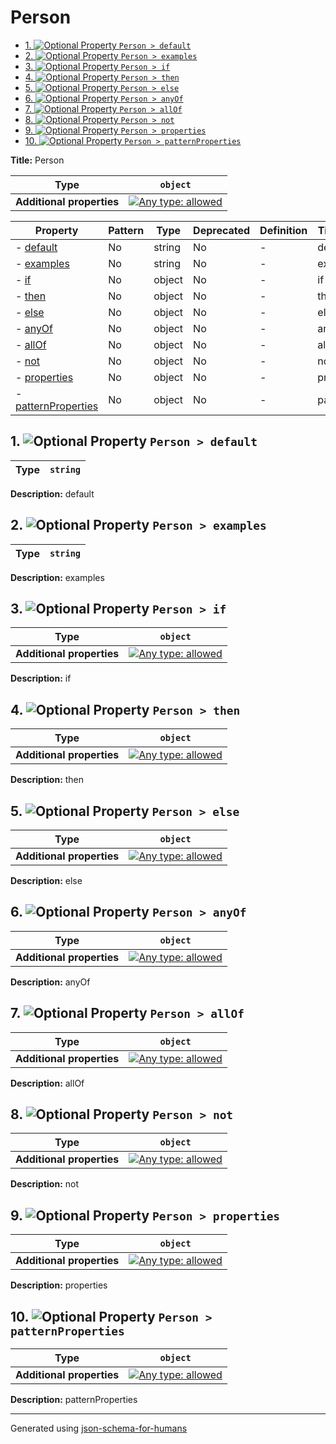 # Person

- [1. ![Optional](https://img.shields.io/badge/Optional-yellow) Property `Person > default`](#default)
- [2. ![Optional](https://img.shields.io/badge/Optional-yellow) Property `Person > examples`](#examples)
- [3. ![Optional](https://img.shields.io/badge/Optional-yellow) Property `Person > if`](#if)
- [4. ![Optional](https://img.shields.io/badge/Optional-yellow) Property `Person > then`](#then)
- [5. ![Optional](https://img.shields.io/badge/Optional-yellow) Property `Person > else`](#else)
- [6. ![Optional](https://img.shields.io/badge/Optional-yellow) Property `Person > anyOf`](#anyOf)
- [7. ![Optional](https://img.shields.io/badge/Optional-yellow) Property `Person > allOf`](#allOf)
- [8. ![Optional](https://img.shields.io/badge/Optional-yellow) Property `Person > not`](#not)
- [9. ![Optional](https://img.shields.io/badge/Optional-yellow) Property `Person > properties`](#properties)
- [10. ![Optional](https://img.shields.io/badge/Optional-yellow) Property `Person > patternProperties`](#patternProperties)

**Title:** Person

| Type                      | `object`                                                                                                                          |
| ------------------------- | --------------------------------------------------------------------------------------------------------------------------------- |
| **Additional properties** | [![Any type: allowed](https://img.shields.io/badge/Any%20type-allowed-green)](# "Additional Properties of any type are allowed.") |

| Property                                   | Pattern | Type   | Deprecated | Definition | Title/Description |
| ------------------------------------------ | ------- | ------ | ---------- | ---------- | ----------------- |
| - [default](#default )                     | No      | string | No         | -          | default           |
| - [examples](#examples )                   | No      | string | No         | -          | examples          |
| - [if](#if )                               | No      | object | No         | -          | if                |
| - [then](#then )                           | No      | object | No         | -          | then              |
| - [else](#else )                           | No      | object | No         | -          | else              |
| - [anyOf](#anyOf )                         | No      | object | No         | -          | anyOf             |
| - [allOf](#allOf )                         | No      | object | No         | -          | allOf             |
| - [not](#not )                             | No      | object | No         | -          | not               |
| - [properties](#properties )               | No      | object | No         | -          | properties        |
| - [patternProperties](#patternProperties ) | No      | object | No         | -          | patternProperties |

## <a name="default"></a>1. ![Optional](https://img.shields.io/badge/Optional-yellow) Property `Person > default`

| Type | `string` |
| ---- | -------- |

**Description:** default

## <a name="examples"></a>2. ![Optional](https://img.shields.io/badge/Optional-yellow) Property `Person > examples`

| Type | `string` |
| ---- | -------- |

**Description:** examples

## <a name="if"></a>3. ![Optional](https://img.shields.io/badge/Optional-yellow) Property `Person > if`

| Type                      | `object`                                                                                                                          |
| ------------------------- | --------------------------------------------------------------------------------------------------------------------------------- |
| **Additional properties** | [![Any type: allowed](https://img.shields.io/badge/Any%20type-allowed-green)](# "Additional Properties of any type are allowed.") |

**Description:** if

## <a name="then"></a>4. ![Optional](https://img.shields.io/badge/Optional-yellow) Property `Person > then`

| Type                      | `object`                                                                                                                          |
| ------------------------- | --------------------------------------------------------------------------------------------------------------------------------- |
| **Additional properties** | [![Any type: allowed](https://img.shields.io/badge/Any%20type-allowed-green)](# "Additional Properties of any type are allowed.") |

**Description:** then

## <a name="else"></a>5. ![Optional](https://img.shields.io/badge/Optional-yellow) Property `Person > else`

| Type                      | `object`                                                                                                                          |
| ------------------------- | --------------------------------------------------------------------------------------------------------------------------------- |
| **Additional properties** | [![Any type: allowed](https://img.shields.io/badge/Any%20type-allowed-green)](# "Additional Properties of any type are allowed.") |

**Description:** else

## <a name="anyOf"></a>6. ![Optional](https://img.shields.io/badge/Optional-yellow) Property `Person > anyOf`

| Type                      | `object`                                                                                                                          |
| ------------------------- | --------------------------------------------------------------------------------------------------------------------------------- |
| **Additional properties** | [![Any type: allowed](https://img.shields.io/badge/Any%20type-allowed-green)](# "Additional Properties of any type are allowed.") |

**Description:** anyOf

## <a name="allOf"></a>7. ![Optional](https://img.shields.io/badge/Optional-yellow) Property `Person > allOf`

| Type                      | `object`                                                                                                                          |
| ------------------------- | --------------------------------------------------------------------------------------------------------------------------------- |
| **Additional properties** | [![Any type: allowed](https://img.shields.io/badge/Any%20type-allowed-green)](# "Additional Properties of any type are allowed.") |

**Description:** allOf

## <a name="not"></a>8. ![Optional](https://img.shields.io/badge/Optional-yellow) Property `Person > not`

| Type                      | `object`                                                                                                                          |
| ------------------------- | --------------------------------------------------------------------------------------------------------------------------------- |
| **Additional properties** | [![Any type: allowed](https://img.shields.io/badge/Any%20type-allowed-green)](# "Additional Properties of any type are allowed.") |

**Description:** not

## <a name="properties"></a>9. ![Optional](https://img.shields.io/badge/Optional-yellow) Property `Person > properties`

| Type                      | `object`                                                                                                                          |
| ------------------------- | --------------------------------------------------------------------------------------------------------------------------------- |
| **Additional properties** | [![Any type: allowed](https://img.shields.io/badge/Any%20type-allowed-green)](# "Additional Properties of any type are allowed.") |

**Description:** properties

## <a name="patternProperties"></a>10. ![Optional](https://img.shields.io/badge/Optional-yellow) Property `Person > patternProperties`

| Type                      | `object`                                                                                                                          |
| ------------------------- | --------------------------------------------------------------------------------------------------------------------------------- |
| **Additional properties** | [![Any type: allowed](https://img.shields.io/badge/Any%20type-allowed-green)](# "Additional Properties of any type are allowed.") |

**Description:** patternProperties

----------------------------------------------------------------------------------------------------------------------------
Generated using [json-schema-for-humans](https://github.com/coveooss/json-schema-for-humans)
